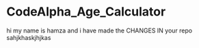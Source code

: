 # CodeAlpha_Age_Calculator
hi my name is hamza and i have made the CHANGES IN your repo 
sahjkhaskjhjkas
